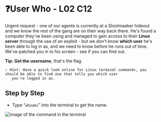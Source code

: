 # ❓User Who - L02 C12

Urgent request - one of our agents is currently at a Slootmaeker hideout and we know the rest of the gang are on their way back there. He's found a computer they've been using and managed to gain access to their **Linux server** through the use of an exploit - but we don't know **which user** he's been able to log in as, and we need to know before he runs out of time. We've patched you in to his screen - see if you can find out.

**Tip:** **Get the username**, that's the flag.

```
💡 Hint: Have a quick look online for Linux terminal commands, you should be able to find one that tells you which user
   you're logged in as.
```

## Step by Step

- Type “`whoami`” into the terminal to get the name.

![image of the command in the terminal](/assets/userwho1.png)
